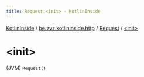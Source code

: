 ```yaml
---
title: Request.<init> - KotlinInside
---
```


[KotlinInside](../../index.html) / [be.zvz.kotlininside.http](../index.html) / [Request](index.html) / [&lt;init&gt;](./-init-.html)

# &lt;init&gt;

(JVM) `Request()`